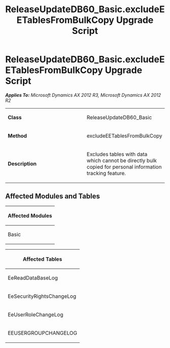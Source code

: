 ﻿---
title: ReleaseUpdateDB60_Basic.excludeEETablesFromBulkCopy Upgrade Script
TOCTitle: ReleaseUpdateDB60_Basic.excludeEETablesFromBulkCopy Upgrade Script
ms:assetid: 06af900b-fa07-0b48-230f-5166ad241bce
ms:mtpsurl: https://msdn.microsoft.com/en-us/library/JJ684738(v=AX.60)
ms:contentKeyID: 49706432
ms.date: 05/18/2015
mtps_version: v=AX.60
---

# ReleaseUpdateDB60\_Basic.excludeEETablesFromBulkCopy Upgrade Script 


_**Applies To:** Microsoft Dynamics AX 2012 R3, Microsoft Dynamics AX 2012 R2_

<table>
<colgroup>
<col style="width: 50%" />
<col style="width: 50%" />
</colgroup>
<tbody>
<tr class="odd">
<td><p><strong>Class</strong></p></td>
<td><p>ReleaseUpdateDB60_Basic</p></td>
</tr>
<tr class="even">
<td><p><strong>Method</strong></p></td>
<td><p>excludeEETablesFromBulkCopy</p></td>
</tr>
<tr class="odd">
<td><p><strong>Description</strong></p></td>
<td><p>Excludes tables with data which cannot be directly bulk copied for personal information tracking feature.</p></td>
</tr>
</tbody>
</table>


## Affected Modules and Tables

<table>
<colgroup>
<col style="width: 100%" />
</colgroup>
<thead>
<tr class="header">
<th><p>Affected Modules</p></th>
</tr>
</thead>
<tbody>
<tr class="odd">
<td><p>Basic</p></td>
</tr>
</tbody>
</table>


<table>
<colgroup>
<col style="width: 100%" />
</colgroup>
<thead>
<tr class="header">
<th><p>Affected Tables</p></th>
</tr>
</thead>
<tbody>
<tr class="odd">
<td><p>EeReadDataBaseLog</p></td>
</tr>
<tr class="even">
<td><p>EeSecurityRightsChangeLog</p></td>
</tr>
<tr class="odd">
<td><p>EeUserRoleChangeLog</p></td>
</tr>
<tr class="even">
<td><p>EEUSERGROUPCHANGELOG</p></td>
</tr>
</tbody>
</table>

  


